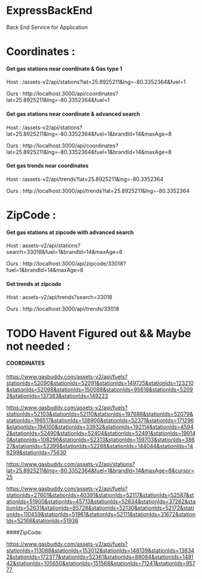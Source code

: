 # ExpressBackEnd

Back End Service for Application

# Coordinates :

#### Get gas stations near coordinate & Gas type 1

Host : /assets-v2/api/stations?lat=25.8925211&lng=-80.3352364&fuel=1

Ours : http://localhost:3000/api/coordinates?lat=25.8925211&lng=-80.3352364&fuel=1

#### Get gas stations near coordinate & advanced search

Host : /assets-v2/api/stations?lat=25.8925211&lng=-80.3352364&fuel=1&brandId=14&maxAge=8

Ours : http://localhost:3000/api/coordinates?lat=25.8925211&lng=-80.3352364&fuel=1&brandId=14&maxAge=8

#### Get gas trends near coordinates

Host : /assets-v2/api/trends?lat=25.8925211&lng=-80.3352364

Ours : http://localhost:3000/api/trends?lat=25.8925211&lng=-80.3352364

# ZipCode :

#### Get gas stations at zipcode with advanced search

Host : assets-v2/api/stations?search=33018&fuel=1&brandId=14&maxAge=8

Ours : http://localhost:3000/api/zipcode/33018?fuel=1&brandId=14&maxAge=8

#### Get trends at zipcode

Host : assets-v2/api/trends?search=33018

Ours : http://localhost:3000/api/trends/33018

# TODO Havent Figured out && Maybe not needed :

#### COORDINATES

https://www.gasbuddy.com/assets-v2/api/fuels?stationIds=52090&stationIds=52091&stationIds=149725&stationIds=123210&stationIds=52098&stationIds=150088&stationIds=95618&stationIds=52092&stationIds=137383&stationIds=149223

https://www.gasbuddy.com/assets-v2/api/fuels?stationIds=52103&stationIds=52110&stationIds=197688&stationIds=52079&stationIds=196517&stationIds=138906&stationIds=52371&stationIds=171296&stationIds=194100&stationIds=33932&stationIds=192114&stationIds=45942&stationIds=52490&stationIds=52404&stationIds=52491&stationIds=199140&stationIds=108296&stationIds=52313&stationIds=159703&stationIds=38627&stationIds=52399&stationIds=52268&stationIds=144044&stationIds=146299&stationIds=75630

https://www.gasbuddy.com/assets-v2/api/stations?lat=25.8925211&lng=-80.3352364&fuel=1&brandId=14&maxAge=8&cursor=25

https://www.gasbuddy.com/assets-v2/api/fuels?stationIds=27601&stationIds=40391&stationIds=52117&stationIds=52587&stationIds=51900&stationIds=45713&stationIds=52634&stationIds=37262&stationIds=52631&stationIds=85728&stationIds=52130&stationIds=52172&stationIds=110459&stationIds=51961&stationIds=52111&stationIds=31672&stationIds=52168&stationIds=51936

####ZipCode:

https://www.gasbuddy.com/assets-v2/api/fuels?stationIds=113088&stationIds=153012&stationIds=148139&stationIds=138342&stationIds=172377&stationIds=52361&stationIds=88084&stationIds=148142&stationIds=105650&stationIds=151568&stationIds=71241&stationIds=95777
